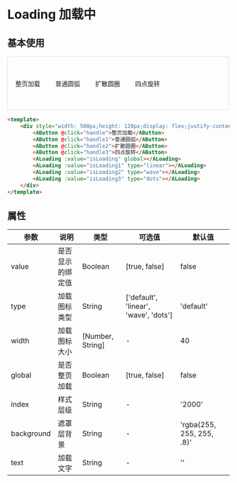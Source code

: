 <script>
    import { ref } from 'vue';
    import AButton from '@/components/button';
    import ALoading from '@/components/loading';
    
    export default {
        components: { AButton, ALoading },
        setup () {
            const isLoading = ref(false);
            const isLoading1 = ref(false);
            const isLoading2 = ref(false);
            const isLoading3 = ref(false);
            
            return {
                isLoading,
                isLoading1,
                isLoading2,
                isLoading3,
                handle,
                handle1,
                handle2,
                handle3,
            }
        },
    };
    
    function handle () {
         this.isLoading = !this.isLoading;
         setTimeout(()=>{this.isLoading = false}, 2000)
    }
    function handle1 () {
         this.isLoading1 = !this.isLoading1;
         setTimeout(()=>{this.isLoading1 = false}, 2000)
    }
    function handle2 () {
         this.isLoading2 = !this.isLoading2;
         setTimeout(()=>{this.isLoading2 = false}, 2000)
    }
    function handle3 () {
         this.isLoading3 = !this.isLoading3;
         setTimeout(()=>{this.isLoading3 = false}, 2000)
    }
</script>

# Loading 加载中

## 基本使用
<div style="width: 500px;height: 120px;display: flex;justify-content: space-around;align-items: center;border: 1px solid #DCDFE6;">
    <AButton @click="handle">整页加载</AButton>
    <AButton @click="handle1">普通圆弧</AButton>
    <AButton @click="handle2">扩散圆圈</AButton>
    <AButton @click="handle3">四点旋转</AButton>
    <ALoading :value="isLoading" global></ALoading>
    <ALoading :value="isLoading1" type="linear"></ALoading>
    <ALoading :value="isLoading2" type="wave"></ALoading>
    <ALoading :value="isLoading3" type="dots"></ALoading>
</div>

```html
<template>
    <div style="width: 500px;height: 120px;display: flex;justify-content: space-around;align-items: center;border: 1px solid #DCDFE6;">
        <AButton @click="handle">整页加载</AButton>
        <AButton @click="handle1">普通圆弧</AButton>
        <AButton @click="handle2">扩散圆圈</AButton>
        <AButton @click="handle3">四点旋转</AButton>
        <ALoading :value="isLoading" global></ALoading>
        <ALoading :value="isLoading1" type="linear"></ALoading>
        <ALoading :value="isLoading2" type="wave"></ALoading>
        <ALoading :value="isLoading3" type="dots"></ALoading>
    </div>
</template>
```

## 属性

| 参数 | 说明 | 类型 | 可选值 | 默认值 |
|------|------|------|------|------|
| value | 是否显示的绑定值 | Boolean  | [true, false] | false |
| type | 加载图标类型 | String | ['default', 'linear', 'wave', 'dots'] | 'default' |
| width | 加载图标大小 | [Number, String] | - | 40 |
| global | 是否整页加载 | Boolean | [true, false] | false |
| index | 样式层级 | String | - | '2000' |
| background | 遮罩层背景 | String | - | 'rgba(255, 255, 255, .8)' |
| text | 加载文字 | String | - | '' |
